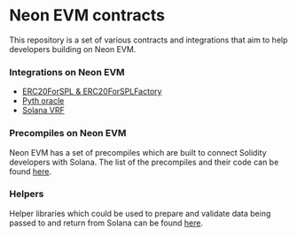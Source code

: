 # Neon EVM contracts

This repository is a set of various contracts and integrations that aim to help developers building on Neon EVM.

### Integrations on Neon EVM
* [ERC20ForSPL & ERC20ForSPLFactory](contracts/token/ERC20ForSpl)
* [Pyth oracle](contracts/oracles/Pyth)
* [Solana VRF](contracts/oracles/SolanaVRF)

### Precompiles on Neon EVM
Neon EVM has a set of precompiles which are built to connect Solidity developers with Solana. The list of the precompiles and their code can be found [here](contracts/precompiles).

### Helpers
Helper libraries which could be used to prepare and validate data being passed to and return from Solana can be found [here](contracts/utils).